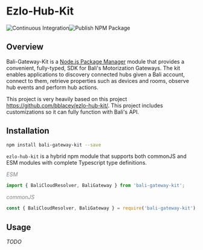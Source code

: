 # Ezlo-Hub-Kit

![Continuous Integration](https://github.com/bostrt/bali-gateway-kit/workflows/Continuous%20Integration/badge.svg)![Publish NPM Package](https://github.com/bostrt/bali-gateway-kit/workflows/Publish%20NPM%20Package/badge.svg)

## Overview

Bali-Gateway-Kit is a [Node.js Package Manager](https://www.npmjs.com) module that provides a convenient, fully-typed, SDK for Bali's Motorization Gateways. The kit enables applications to discovery connected hubs given a Bali account, connect to them, retrieve properties such as devices and rooms, observe hub events and perform hub actions.

This project is very heavily based on this project https://github.com/bblacey/ezlo-hub-kit/. This project includes customizations so it can fully function with Bali's API.

## Installation
```zsh
npm install bali-gateway-kit --save
```

`ezlo-hub-kit` is a hybrid npm module that supports both commonJS and ESM modules with complete Typescript type definitions.

<span style="color:grey">*ESM*</span></p>
```ts
import { BaliCloudResolver, BaliGateway } from 'bali-gateway-kit';
```

<span style="color:grey">*commonJS*</span>
```js
const { BaliCloudResolver, BaliGateway } = require('bali-gateway-kit');
```

## Usage

*TODO*